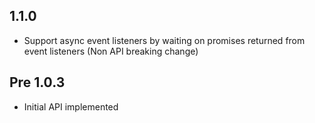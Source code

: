 ## 1.1.0

* Support async event listeners by waiting on promises returned from event listeners (Non API breaking change)

## Pre 1.0.3

* Initial API implemented
